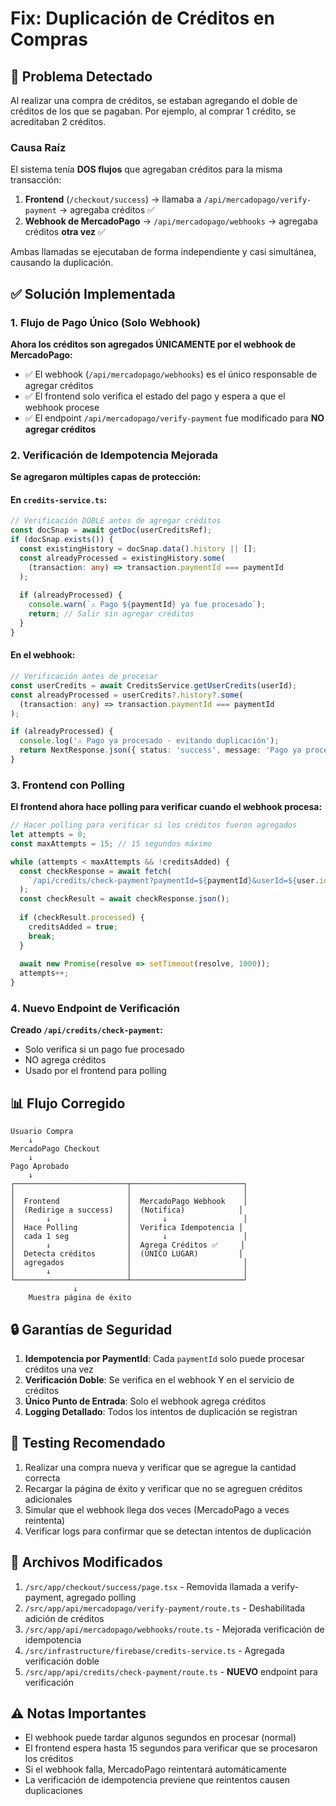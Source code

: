 # Fix: Duplicación de Créditos en Compras

## 🐛 Problema Detectado

Al realizar una compra de créditos, se estaban agregando el doble de créditos de los que se pagaban. Por ejemplo, al comprar 1 crédito, se acreditaban 2 créditos.

### Causa Raíz

El sistema tenía **DOS flujos** que agregaban créditos para la misma transacción:

1. **Frontend** (`/checkout/success`) → llamaba a `/api/mercadopago/verify-payment` → agregaba créditos ✅
2. **Webhook de MercadoPago** → `/api/mercadopago/webhooks` → agregaba créditos **otra vez** ✅

Ambas llamadas se ejecutaban de forma independiente y casi simultánea, causando la duplicación.

## ✅ Solución Implementada

### 1. Flujo de Pago Único (Solo Webhook)

**Ahora los créditos son agregados ÚNICAMENTE por el webhook de MercadoPago:**

- ✅ El webhook (`/api/mercadopago/webhooks`) es el único responsable de agregar créditos
- ✅ El frontend solo verifica el estado del pago y espera a que el webhook procese
- ✅ El endpoint `/api/mercadopago/verify-payment` fue modificado para **NO agregar créditos**

### 2. Verificación de Idempotencia Mejorada

**Se agregaron múltiples capas de protección:**

#### En `credits-service.ts`:
```typescript
// Verificación DOBLE antes de agregar créditos
const docSnap = await getDoc(userCreditsRef);
if (docSnap.exists()) {
  const existingHistory = docSnap.data().history || [];
  const alreadyProcessed = existingHistory.some(
    (transaction: any) => transaction.paymentId === paymentId
  );
  
  if (alreadyProcessed) {
    console.warn(`⚠️ Pago ${paymentId} ya fue procesado`);
    return; // Salir sin agregar créditos
  }
}
```

#### En el webhook:
```typescript
// Verificación antes de procesar
const userCredits = await CreditsService.getUserCredits(userId);
const alreadyProcessed = userCredits?.history?.some(
  (transaction: any) => transaction.paymentId === paymentId
);

if (alreadyProcessed) {
  console.log('⚠️ Pago ya procesado - evitando duplicación');
  return NextResponse.json({ status: 'success', message: 'Pago ya procesado' });
}
```

### 3. Frontend con Polling

**El frontend ahora hace polling para verificar cuando el webhook procesa:**

```typescript
// Hacer polling para verificar si los créditos fueron agregados
let attempts = 0;
const maxAttempts = 15; // 15 segundos máximo

while (attempts < maxAttempts && !creditsAdded) {
  const checkResponse = await fetch(
    `/api/credits/check-payment?paymentId=${paymentId}&userId=${user.id}`
  );
  const checkResult = await checkResponse.json();
  
  if (checkResult.processed) {
    creditsAdded = true;
    break;
  }
  
  await new Promise(resolve => setTimeout(resolve, 1000));
  attempts++;
}
```

### 4. Nuevo Endpoint de Verificación

**Creado `/api/credits/check-payment`:**
- Solo verifica si un pago fue procesado
- NO agrega créditos
- Usado por el frontend para polling

## 📊 Flujo Corregido

```
Usuario Compra
    ↓
MercadoPago Checkout
    ↓
Pago Aprobado
    ↓
┌─────────────────────────┬─────────────────────────┐
│                         │                         │
│  Frontend               │  MercadoPago Webhook    │
│  (Redirige a success)   │  (Notifica)            │
│       ↓                 │       ↓                 │
│  Hace Polling           │  Verifica Idempotencia │
│  cada 1 seg             │       ↓                 │
│       ↓                 │  Agrega Créditos ✅     │
│  Detecta créditos       │  (ÚNICO LUGAR)         │
│  agregados              │                         │
│       ↓                 │                         │
└─────────────────────────┴─────────────────────────┘
              ↓
    Muestra página de éxito
```

## 🔒 Garantías de Seguridad

1. **Idempotencia por PaymentId**: Cada `paymentId` solo puede procesar créditos una vez
2. **Verificación Doble**: Se verifica en el webhook Y en el servicio de créditos
3. **Único Punto de Entrada**: Solo el webhook agrega créditos
4. **Logging Detallado**: Todos los intentos de duplicación se registran

## 🧪 Testing Recomendado

1. Realizar una compra nueva y verificar que se agregue la cantidad correcta
2. Recargar la página de éxito y verificar que no se agreguen créditos adicionales
3. Simular que el webhook llega dos veces (MercadoPago a veces reintenta)
4. Verificar logs para confirmar que se detectan intentos de duplicación

## 📝 Archivos Modificados

1. `/src/app/checkout/success/page.tsx` - Removida llamada a verify-payment, agregado polling
2. `/src/app/api/mercadopago/verify-payment/route.ts` - Deshabilitada adición de créditos
3. `/src/app/api/mercadopago/webhooks/route.ts` - Mejorada verificación de idempotencia
4. `/src/infrastructure/firebase/credits-service.ts` - Agregada verificación doble
5. `/src/app/api/credits/check-payment/route.ts` - **NUEVO** endpoint para verificación

## ⚠️ Notas Importantes

- El webhook puede tardar algunos segundos en procesar (normal)
- El frontend espera hasta 15 segundos para verificar que se procesaron los créditos
- Si el webhook falla, MercadoPago reintentará automáticamente
- La verificación de idempotencia previene que reintentos causen duplicaciones

